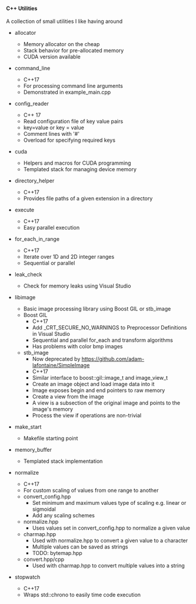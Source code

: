 #### C++ Utilities
A collection of small utilities I like having around

* allocator
    * Memory allocator on the cheap
    * Stack behavior for pre-allocated memory
    * CUDA version available

* command_line
    * C++17
    * For processing command line arguments
    * Demonstrated in example_main.cpp    

* config_reader
    * C++ 17
    * Read configuration file of key value pairs
    * key=value or key = value
    * Comment lines with '#'
    * Overload for specifying required keys

* cuda
    * Helpers and macros for CUDA programming
    * Templated stack for managing device memory

* directory_helper
    * C++17
    * Provides file paths of a given extension in a directory

* execute
    * C++17
    * Easy parallel execution

* for_each_in_range
    * C++17
    * Iterate over 1D and 2D integer ranges
    * Sequential or parallel

* leak_check
    * Check for memory leaks using Visual Studio

* libimage
    * Basic image processing library using Boost GIL or stb_image
    * Boost GIL
        * C++17
        * Add _CRT_SECURE_NO_WARNINGS to Preprocessor Definitions in Visual Studio
        * Sequential and parallel for_each and transform algorithms
        * Has problems with color bmp images
    * stb_image
        * Now deprecated by https://github.com/adam-lafontaine/SimpleImage
        * C++17
        * Similar interface to boost::gil::image_t and image_view_t
        * Create an image object and load image data into it
        * Image exposes begin and end pointers to raw memory
        * Create a view from the image
        * A view is a subsection of the original image and points to the image's memory
        * Process the view if operations are non-trivial
        
* make_start
    * Makefile starting point

* memory_buffer
    * Templated stack implementation

* normalize
    * C++17
    * For custom scaling of values from one range to another
    * convert_config.hpp
        * Set minimum and maximum values type of scaling e.g. linear or sigmoidal
        * Add any scaling schemes
    * normalize.hpp
        * Uses values set in convert_config.hpp to normalize a given value
    * charmap.hpp
        * Used with normalize.hpp to convert a given value to a character
        * Multiple values can be saved as strings
        * TODO: bytemap.hpp
    * convert.hpp/cpp
        * Used with charmap.hpp to convert multiple values into a string

* stopwatch
    * C++17
    * Wraps std::chrono to easily time code execution